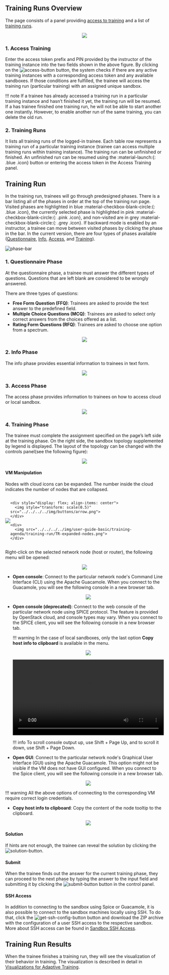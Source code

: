 ## Training Runs Overview
The page consists of a panel providing [access to training](#1-access-training) and a list of [training runs](#2-training-runs).

<p align="center">
  <img src="../../../../img/user-guide-basic/training-agenda/training-run/TR-overview.png">
</p>

### 1. Access Training
Enter the access token prefix and PIN provided by the instructor of the training instance into the two fields shown in the above figure. By clicking on the ![access-button](../../../img/buttons/access-button.png) button, the system checks if there are any active training instances with a corresponding access token and any available sandboxes. If those conditions are fulfilled, the trainee will access the training run (particular training) with an assigned unique sandbox.

!!! note
    If a trainee has already accessed a training run in a particular training instance and hasn’t finished it yet, the training run will be resumed.
    If a has trainee finished one training run, he will not be able to start another one instantly. However, to enable another run of the same training, you can delete the old run.

### 2. Training Runs
It lists all training runs of the logged-in trainee. Each table row represents a training run of a particular training instance (trainee can access multiple training runs within training instance). The training run can be unfinished or finished. An unfinished run can be resumed using the :material-launch:{: .blue .icon} button or entering the access token in the Access Training panel.

## Training Run

In the training run, trainees will go through predesigned phases. There is a bar listing all of the phases in order at the top of the training run page. Visited phases are highlighted in blue :material-checkbox-blank-circle:{: .blue .icon}, the currently selected phase is highlighted in pink :material-checkbox-blank-circle:{: .pink .icon}, and non-visited are in grey :material-checkbox-blank-circle:{: .grey .icon}. If backward mode is enabled by an instructor, a trainee can move between visited phases by clicking the phase in the bar. In the current version, there are four types of phases available ([Questionnaire](#1-questionnaire-phase), [Info](#2-info-phase), [Access](#3-access-phase), and [Training](#4-training-phase)).

![phase-bar](../../../img/user-guide-basic/training-agenda/training-run/adaptive/ATR-phase-bar.png)

### 1. Questionnaire Phase
At the questionnaire phase, a trainee must answer the different types of questions. Questions that are left blank are considered to be wrongly answered. 

There are three types of questions: 

* **Free Form Question (FFQ)**: Trainees are asked to provide the text answer to the predefined field. 
* **Multiple Choice Questions (MCQ)**: Trainees are asked to select only correct answers from the choices offered as a list.
* **Rating Form Questions (RFQ)**: Trainees are asked to choose one option from a spectrum. 

<p align="center">
  <img src="../../../../img/user-guide-basic/training-agenda/training-run/adaptive/ATR-questionnaire.png">
</p>

### 2. Info Phase
The info phase provides essential information to trainees in text form.

<p align="center">
  <img src="../../../../img/user-guide-basic/training-agenda/training-run/adaptive/ATR-info.png">
</p>

### 3. Access Phase
The access phase provides information to trainees on how to access cloud or local sandbox.

<p align="center">
  <img src="../../../../img/user-guide-basic/training-agenda/training-run/adaptive/ATR-access.png">
</p>

### 4. Training Phase 
The trainee must complete the assignment specified on the page’s left side at the training phase. On the right side, the sandbox topology supplemented by legend is displayed. The layout of the topology can be changed with the controls panel(see the following figure):

<p align="center">
  <img src="../../../../img/user-guide-basic/training-agenda/training-run/adaptive/ATR-training.png">
</p>

#### VM Manipulation
Nodes with cloud icons can be expanded. The number inside the cloud indicates the number of nodes that are collapsed.


<div style="display: flex; justify-content: space-evenly">
    <div style="display: flex; align-items: center">
      <img src="../../../../img/user-guide-basic/training-agenda/training-run/TR-collapsed-nodes.png">
    </div>

    <div style="display: flex; align-items: center">
      <img style="transform: scale(0.5)" src="../../../../img/buttons/arrow.png">
    </div>

    <div>
      <img src="../../../../img/user-guide-basic/training-agenda/training-run/TR-expanded-nodes.png">
    </div>
</div>


Right-click on the selected network node (host or router), the following menu will be opened:

<p align="center">
  <img src="../../../../img/user-guide-basic/training-agenda/training-run/TR-host-options.png">
</p>

* **Open console**: Connect to the particular network node's Command Line Interface (CLI) using the Apache Guacamole. When you connect to the Guacamole, you will see the following console in a new browser tab.

    <p align="center">
        <img src="../../../../img/user-guide-basic/training-agenda/training-run/TR-guacamole-cli.png">
    </p>

* **Open console (deprecated)**: Connect to the web console of the particular network node using SPICE protocol. The feature is provided by OpenStack cloud, and console types may vary. When you connect to the SPICE client, you will see the following console in a new browser tab.
    
    !!! warning
        In the case of local sandboxes, only the last option **Copy host info to clipboard** is available in the menu.

    <p align="center">
        <img src="../../../../img/user-guide-basic/training-agenda/training-run/TR-spice.png">
    </p>

    <video width="100%" height="auto" controls>
        <source src="../../../../img/user-guide-basic/training-agenda/training-run/how-to-connect-to-spice.mp4" type="video/mp4">
        Your browser does not support the video tag.
    </video>

    !!! info
        To scroll console output up, use Shift + Page Up, and to scroll it down, use Shift + Page Down.

* **Open GUI**: Connect to the particular network node's Graphical User Interface (GUI) using the Apache Guacamole. This option might not be visible if the VM does not have GUI configured. When you connect to the Spice client, you will see the following console in a new browser tab. 

    <p align="center">
        <img src="../../../../img/user-guide-basic/training-agenda/training-run/TR-guacamole-gui.png">
    </p>

!!! warning
    All the above options of connecting to the corresponding VM require correct login credentials.

* **Copy host info to clipboard**: Copy the content of the node tooltip to the clipboard.

   <p align="center">
        <img src="../../../../img/user-guide-basic/training-agenda/training-run/TR-host-info.png">
    </p>


#### Solution
If hints are not enough, the trainee can reveal the solution by clicking the ![solution-button](../../../img/buttons/solution-button.png).

#### Submit
When the trainee finds out the answer for the current training phase, they can proceed to the next phase by typing the answer to the input field and submitting it by clicking the ![submit-button](../../../img/buttons/submit-button.png) button in the control panel.

#### SSH Access
In addition to connecting to the sandbox using Spice or Guacamole, it is also possible to connect to the sandbox machines locally using SSH. To do that, click the ![get-ssh-config-button](../../../img/buttons/get-ssh-config-button.png) button and download the ZIP archive with the configuration of a user SSH access to the respective sandbox. More about SSH access can be found in [Sandbox SSH Access](../../../../user-guide-advanced/sandboxes/sandbox-access/#user-access).

## Training Run Results

When the trainee finishes a training run, they will see the visualization of their behavior in training. The visualization is described in detail in [Visualizations for Adaptive Training](../../visualizations/visualizations-for-adaptive/#for-trainees).
